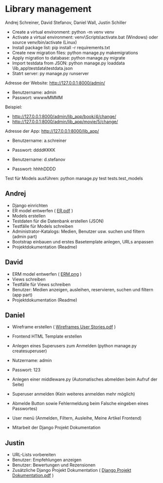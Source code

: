 # Library management

Andrej Schreiner, David Stefanov, Daniel Wall, Justin Schiller

- Create a virtual environment: python -m venv venv
- Activate a virtual environment: venv\Scripts\activate.bat (Windows) oder source venv/bin/activate (Linux)
- Install package list: pip install -r requirements.txt
- Create new migration files: python manage.py makemigrations
- Apply migration to database: python manage.py migrate
- Import testdata from JSON: python manage.py loaddata \lib_app\testdata\testdata.json
- Statrt server: py manage.py runserver

Adresse der Website: http://127.0.0.1:8000/admin/
- Benutzername: admin
- Passwort: wwwwMMMM

Beispiel:
- http://127.0.0.1:8000/admin/lib_app/book/4/change/
- http://127.0.0.1:8000/admin/lib_app/movie/5/change/

Adresse der App: http://127.0.0.1:8000/lib_app/
- Benutzername: a.schreiner
- Passwort: ddddKKKK

- Benutzername: d.stefanov
- Passwort: hhhhDDDD

Test für Models ausführen: python manage.py test tests.test_models

## Andrej
- Django einrichten
- ER model entwerfen ( [ER.pdf](https://github.com/Dave200s1/Whlpf_Django_Project/blob/main/docs/db/ER.pdf) )
- Models erstellen
- Testdaten für die Datenbank erstellen (JSON)
- Testfälle für Models schreiben
- Administrator-Katalogs: Medien, Benutzer usw. suchen und filtern (admin part)
- Bootstrap einbauen und erstes Basetemplate anlegen, URLs anpassen
- Projektdokumentation (Readme)

## David
- ERM model entwerfen  ( [ERM.png](https://github.com/Dave200s1/Whlpf_Django_Project/blob/main/docs/db/ERM.png) )
- Views schreiben
- Testfälle für Views schreiben
- Benutzer: Medien anzeigen, ausleihen, reservieren, suchen und filtern (app part)
- Projektdokumentation (Readme)

## Daniel
- Wireframe erstellen  ( [Wireframes User Stories.pdf](https://github.com/Dave200s1/Whlpf_Django_Project/blob/main/docs/general/Wireframe%20User%20Storys.pdf) )
- Frontend HTML Template erstellen
- Anlegen eines Superusers zum Anmelden (python manage.py createsuperuser)
  
- Nutzername: admin
- Passwort: 123
- Anlegen einer middleware.py (Automatisches abmelden beim Aufruf der Seite)
- Superuser anmelden (Kein weiteres anmelden mehr möglich)
- Abmelde Button sowie Fehlermeldung beim Falsche eingeben eines Passwortes)
- User menü (Anmelden, Filtern, Ausleihe, Meine Artikel Frontend)
- Mitarbeit der Django Projekt Dokumentation
## Justin
- URL-Lists vorbereiten
- Benutzer: Empfehlungen anzeigen
- Benutzer: Bewertungen und Rezensionen
- Zusätzliche Django Projekt Dokumentation ( [Django Projekt Dokumentation.pdf](https://github.com/Dave200s1/Whlpf_Django_Project/blob/main/docs/general/Django%20Projekt%20Dokumentation.pdf) )
